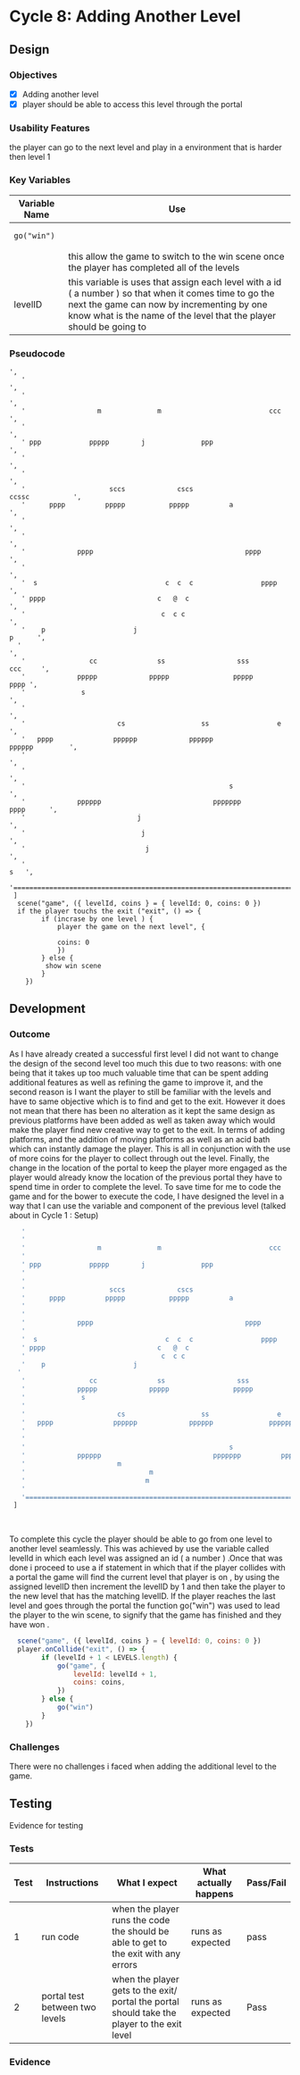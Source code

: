 # Cycle 8: Adding Another Level

##

## Design

### Objectives



* [x] Adding another level
* [x] player should be able to access this level through the portal

### Usability Features

&#x20; the player can go to the next level and play in a  environment that is harder then level 1&#x20;

### Key Variables

| Variable Name                      | Use                                                                                                                                                                                                                            |
| ---------------------------------- | ------------------------------------------------------------------------------------------------------------------------------------------------------------------------------------------------------------------------------ |
| <pre><code>go("win")
</code></pre> | this allow the game to switch to the win scene once the player has completed all of the levels                                                                                                                                 |
|  levelID                           | this variable is uses that assign each level with a id  ( a number ) so that when it comes time to go the next the  game can now by incrementing by one know what is the name of the level that the player should be going to  |

### Pseudocode

&#x20;&#x20;

```
',
   '                                                                            ',
   '                                                                             ',
   '                  m              m                           ccc                 ',
   '                                                                             ',
   ' ppp            ppppp        j              ppp                               ',
   '                                                                             ',
   '                                                                             ',
   '                     sccs             cscs                         ccssc           ',
   '      pppp          ppppp           ppppp          a                             ',
   '                                                                             ',
   '                                                                             ',
   '             pppp                                      pppp                          ',
   '                                                                             ',
   '  s                                c  c  c                 pppp                   ',
   ' pppp                            c   @  c                             ',
   '                                  c  c c                                    ',
   '    p                      j                                             p      ',
  '                                                                              ',
   '                cc               ss                  sss                ccc     ',
   '             ppppp             ppppp                ppppp              pppp ',
   '              s                                                               ',
   '                                                                              ',
   '                       cs                   ss                 e                 ',
   '   pppp               pppppp             pppppp              pppppp         ',
   '                                                                              ',
   '                                                                             ',
   '                                                   s                          ',
   '             pppppp                            ppppppp          pppp      ',
   '                            j                                                 ',
   '                             j                                              ',
   '                              j                                               ',
   '                                                                     s   ',
   '============================================================================',
 ]
  scene("game", ({ levelId, coins } = { levelId: 0, coins: 0 })	
  if the player touchs the exit ("exit", () => {
		if (incrase by one level ) {
			player the game on the next level", {
		  
			coins: 0
			})
		} else {
		 show win scene
		}
	})

```

## Development

### Outcome

As I have already created a successful first level I did not want to change the design of the second level too much this due to two reasons: with one being that it takes up too much valuable time that can be spent adding additional features as well as refining the game to improve it, and the second reason is I want the player to still be familiar with the levels and have to same objective which is to find and get to the exit. However it does not mean that there has been no alteration as it kept the same design as previous platforms have been added as well as taken away which would make the player find new creative way to get to the exit. In terms of adding platforms, and the addition of moving platforms as well as an acid bath which can instantly damage the player. This is all in   conjunction with the use of more coins for the player to collect through out the level. Finally, the change in the location of the portal to keep the player more engaged as the player would already know the location of the previous portal they have to spend time in order to complete the level. To save time for me to code the game and for the bower to execute the code, I have designed the  level in a way that I can use the variable and component of the previous level (talked about in Cycle 1 : Setup)&#x20;

```javascript
   '                                                                            ',
   '                                                                             ',
   '                  m              m                           ccc                 ',
   '                                                                             ',
   ' ppp            ppppp        j              ppp                               ',
   '                                                                             ',
   '                                                                             ',
   '                     sccs             cscs                         ccssc           ',
   '      pppp          ppppp           ppppp          a                             ',
   '                                                                             ',
   '                                                                             ',
   '             pppp                                      pppp                          ',
   '                                                                             ',
   '  s                                c  c  c                 pppp                   ',
   ' pppp                            c   @  c                             ',
   '                                  c  c c                                    ',
   '    p                      j                                             p      ',
  '                                                                              ',
   '                cc               ss                  sss                ccc     ',
   '             ppppp             ppppp                ppppp              pppp ',
   '              s                                                               ',
   '                                                                              ',
   '                       cs                   ss                 e                 ',
   '   pppp               pppppp             pppppp              pppppp         ',
   '                                                                              ',
   '                                                                             ',
   '                                                   s                          ',
   '             pppppp                            ppppppp          pppp      ',
   '                       m                                                      ',
   '                               m                                              ',
   '                              m                                               ',
   '                                                                     s   ',
   '============================================================================',
 ]
 
 

```

To complete this cycle the player should be able to go from one level to another level seamlessly. This was achieved by use the variable called levelId in which each level was assigned an id ( a number ) .Once that was done i proceed to use a if statement in which that if the player collides with a portal the game will find the current level that player is on , by using the assigned levelID then increment the levelID by 1 and then take the player to the new level that has the matching levelID. If the player reaches the last level and goes through the portal the function go("win") was used to lead the player to the win scene, to signify that the game has finished and they have won .

```javascript
  scene("game", ({ levelId, coins } = { levelId: 0, coins: 0 })	
  player.onCollide("exit", () => {
		if (levelId + 1 < LEVELS.length) {
			go("game", {
				levelId: levelId + 1,
				coins: coins,
			})
		} else {
			go("win")
		}
	})
```

### Challenges

There were no  challenges i faced when adding the additional level to the game.

## Testing

Evidence for testing

### Tests

| Test | Instructions                   | What I expect                                                                                 | What actually happens | Pass/Fail |
| ---- | ------------------------------ | --------------------------------------------------------------------------------------------- | --------------------- | --------- |
| 1    | run code                       | when the player runs the code the should be able to get to the exit with any errors           | runs as expected      | pass      |
| 2    | portal test between two levels | when the player gets to the exit/ portal the portal should take the player to the exit level  | runs as expected      | Pass      |

### Evidence

<figure><img src="../.gitbook/assets/image (28).png" alt=""><figcaption></figcaption></figure>
